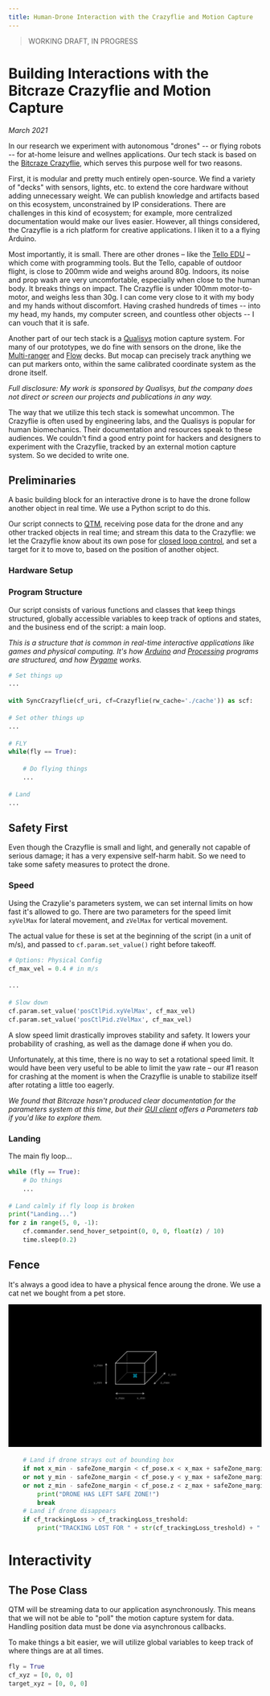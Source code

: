 ```yaml
---
title: Human-Drone Interaction with the Crazyflie and Motion Capture
---
```


> WORKING DRAFT, IN PROGRESS

# Building Interactions with the Bitcraze Crazyflie and Motion Capture

*March 2021*

In our research we experiment with autonomous "drones" -- or flying robots -- for at-home leisure and wellnes applications. Our tech stack is based on the [Bitcraze Crazyflie](https://www.bitcraze.io/), which serves this purpose well for two reasons.

First, it is modular and pretty much entirely open-source. We find a variety of "decks" with sensors, lights, etc. to extend the core hardware without adding unnecessary weight. We can publish knowledge and artifacts based on this ecosystem, unconstrained by IP considerations. There are challenges in this kind of ecosystem; for example, more centralized documentation would make our lives easier. However, all things considered, the Crazyflie is a rich platform for creative applications. I liken it to a a flying Arduino.

Most importantly, it is small. There are other drones – like the [Tello EDU](https://www.ryzerobotics.com/tello-edu) – which come with programming tools. But the Tello, capable of outdoor flight, is close to 200mm wide and weighs around 80g. Indoors, its noise and prop wash are very uncomfortable, especially when close to the human body. It breaks things on impact. The Crazyflie is under 100mm motor-to-motor, and weighs less than 30g. I can come very close to it with my body and my hands without discomfort. Having crashed hundreds of times -- into my head, my hands, my computer screen, and countless other objects -- I can vouch that it is safe.

Another part of our tech stack is a [Qualisys](https://www.qualisys.com/) motion capture system. For many of our prototypes, we do fine with sensors on the drone, like the [Multi-ranger](https://www.bitcraze.io/products/multi-ranger-deck/) and [Flow](https://www.bitcraze.io/products/flow-deck-v2/) decks. But mocap can precisely track anything we can put markers onto, within the same calibrated coordinate system as the drone itself.

*Full disclosure: My work is sponsored by Qualisys, but the company does not direct or screen our projects and publications in any way.*

The way that we utilize this tech stack is somewhat uncommon. The Crazyflie is often used by engineering labs, and the Qualisys is popular for human biomechanics. Their documentation and resources speak to these audiences. We couldn't find a good entry point for hackers and designers to experiment with the Crazyflie, tracked by an external motion capture system. So we decided to write one.


## Preliminaries

A basic building block for an interactive drone is to have the drone follow another object in real time. We use a Python script to do this.

Our script connects to [QTM](https://www.qualisys.com/software/qualisys-track-manager/), receiving pose data for the drone and any other tracked objects in real time; and stream this data to the Crazyflie: we let the Crazyflie know about its own pose for [closed loop control](https://en.wikipedia.org/wiki/Control_theory), and set a target for it to move to, based on the position of another object.

### Hardware Setup

### Program Structure

Our script consists of various functions and classes that keep things structured, globally accessible variables to keep track of options and states, and the business end of the script: a main loop.

*This is a structure that is common in real-time interactive applications like games and physical computing. It's how [Arduino](https://www.arduino.cc/) and [Processing](https://processing.org/) programs are structured, and how [Pygame](https://www.pygame.org/) works.*

```python
# Set things up
...

with SyncCrazyflie(cf_uri, cf=Crazyflie(rw_cache='./cache')) as scf:

# Set other things up
...

# FLY
while(fly == True):

    # Do flying things
    ...

# Land
...
```

## Safety First

Even though the Crazyflie is small and light, and generally not capable of serious damage; it has a very expensive self-harm habit. So we need to take some safety measures to protect the drone.

### Speed

Using the Crazylie's parameters system, we can set internal limits on how fast it's allowed to go. There are two parameters for the speed limit `xyVelMax` for lateral movement, and `zVelMax` for vertical movement.

The actual value for these is set at the beginning of the script (in a unit of m/s), and passed to `cf.param.set_value()` right before takeoff.

```python
# Options: Physical Config
cf_max_vel = 0.4 # in m/s

...

# Slow down
cf.param.set_value('posCtlPid.xyVelMax', cf_max_vel)
cf.param.set_value('posCtlPid.zVelMax', cf_max_vel)
```
    
A slow speed limit drastically improves stability and safety. It lowers your probability of crashing, as well as the damage done <del>if</del> when you do.

Unfortunately, at this time, there is no way to set a rotational speed limit. It would have been very useful to be able to limit the yaw rate – our #1 reason for crashing at the moment is when the Crazyflie is unable to stabilize itself after rotating a little too eagerly.

*We found that Bitcraze hasn't produced clear documentation for the parameters system at this time, but their [GUI client](https://github.com/bitcraze/crazyflie-clients-python) offers a Parameters tab if you'd like to explore them.*

### Landing

The main fly loop...

```python
while (fly == True):
    # Do things
    ...

# Land calmly if fly loop is broken
print("Landing...")
for z in range(5, 0, -1):
    cf.commander.send_hover_setpoint(0, 0, 0, float(z) / 10)
    time.sleep(0.2)
```

## Fence

It's always a good idea to have a physical fence aroung the drone. We use a cat net we bought from a pet store.

![Virtual fence confining drone to a safe zone](/img/crazyflie_fence.png)

```python
    # Land if drone strays out of bounding box
    if not x_min - safeZone_margin < cf_pose.x < x_max + safeZone_margin
    or not y_min - safeZone_margin < cf_pose.y < y_max + safeZone_margin
    or not z_min - safeZone_margin < cf_pose.z < z_max + safeZone_margin:
        print("DRONE HAS LEFT SAFE ZONE!")
        break
    # Land if drone disappears
    if cf_trackingLoss > cf_trackingLoss_treshold:
        print("TRACKING LOST FOR " + str(cf_trackingLoss_treshold) + " FRAMES!")
```

# Interactivity

## The Pose Class

QTM will be streaming data to our application asynchronously. This means that we will not be able to "poll" the motion capture system for data. Handling position data must be done via asynchronous callbacks.

To make things a bit easier, we will utilize global variables to keep track of where things are at all times.

```python
fly = True
cf_xyz = [0, 0, 0]
target_xyz = [0, 0, 0]
```
